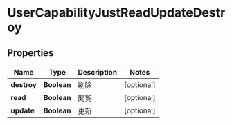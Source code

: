 

# UserCapabilityJustReadUpdateDestroy


## Properties

Name | Type | Description | Notes
------------ | ------------- | ------------- | -------------
**destroy** | **Boolean** | 削除 |  [optional]
**read** | **Boolean** | 閲覧 |  [optional]
**update** | **Boolean** | 更新 |  [optional]



